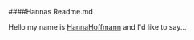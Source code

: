 ####Hannas Readme.md  

Hello my name is [HannaHoffmann](https://github.com/HannaHoffmann) and I'd like to say... 
